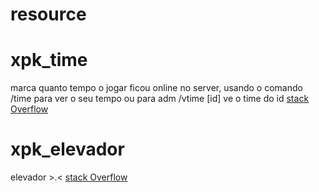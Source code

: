 # resource

# xpk_time
marca quanto tempo o jogar ficou online no server, usando o comando /time para ver o seu tempo ou para adm /vtime [id] ve o time do id
[stack Overflow](https://imgur.com/Y6aQOsp)
# xpk_elevador
elevador >.<
[stack Overflow](https://imgur.com/YD1P6Ng)

